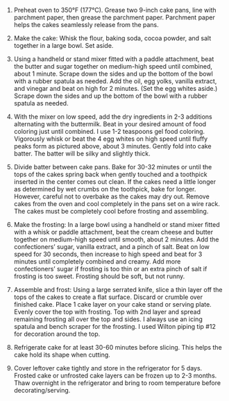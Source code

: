1. Preheat oven to 350°F (177°C). Grease two 9-inch cake pans, line with parchment paper, then grease the parchment paper. Parchment paper helps the cakes seamlessly release from the pans.

2. Make the cake: Whisk the flour, baking soda, cocoa powder, and salt together in a large bowl. Set aside.

3. Using a handheld or stand mixer fitted with a paddle attachment, beat the butter and sugar together on medium-high speed until combined, about 1 minute. Scrape down the sides and up the bottom of the bowl with a rubber spatula as needed. Add the oil, egg yolks, vanilla extract, and vinegar and beat on high for 2 minutes. (Set the egg whites aside.) Scrape down the sides and up the bottom of the bowl with a rubber spatula as needed.

4. With the mixer on low speed, add the dry ingredients in 2-3 additions alternating with the buttermilk. Beat in your desired amount of food coloring just until combined. I use 1-2 teaspoons gel food coloring. 
Vigorously whisk or beat the 4 egg whites on high speed until fluffy peaks form as pictured above, about 3 minutes. Gently fold into cake batter. The batter will be silky and slightly thick.

5. Divide batter between cake pans. Bake for 30-32 minutes or until the tops of the cakes spring back when gently touched and a toothpick inserted in the center comes out clean. If the cakes need a little longer as determined by wet crumbs on the toothpick, bake for longer. However, careful not to overbake as the cakes may dry out. Remove cakes from the oven and cool completely in the pans set on a wire rack. The cakes must be completely cool before frosting and assembling.

6. Make the frosting: In a large bowl using a handheld or stand mixer fitted with a whisk or paddle attachment, beat the cream cheese and butter together on medium-high speed until smooth, about 2 minutes. Add the confectioners’ sugar, vanilla extract, and a pinch of salt. Beat on low speed for 30 seconds, then increase to high speed and beat for 3 minutes until completely combined and creamy. Add more confectioners’ sugar if frosting is too thin or an extra pinch of salt if frosting is too sweet. Frosting should be soft, but not runny.

7. Assemble and frost: Using a large serrated knife, slice a thin layer off the tops of the cakes to create a flat surface. Discard or crumble over finished cake. Place 1 cake layer on your cake stand or serving plate. Evenly cover the top with frosting. Top with 2nd layer and spread remaining frosting all over the top and sides. I always use an icing spatula and bench scraper for the frosting. I used Wilton piping tip #12 for decoration around the top.

8. Refrigerate cake for at least 30-60 minutes before slicing. This helps the cake hold its shape when cutting.

9. Cover leftover cake tightly and store in the refrigerator for 5 days. Frosted cake or unfrosted cake layers can be frozen up to 2-3 months. Thaw overnight in the refrigerator and bring to room temperature before decorating/serving.